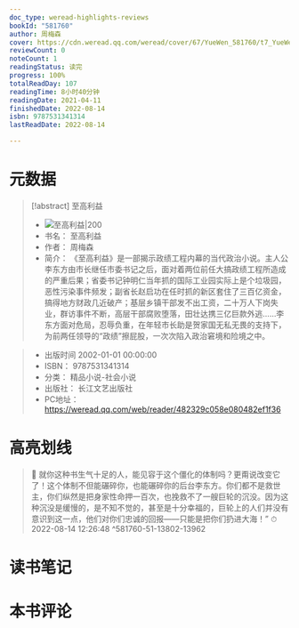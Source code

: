 ```yaml
---
doc_type: weread-highlights-reviews
bookId: "581760"
author: 周梅森
cover: https://cdn.weread.qq.com/weread/cover/67/YueWen_581760/t7_YueWen_581760.jpg
reviewCount: 0
noteCount: 1
readingStatus: 读完
progress: 100%
totalReadDay: 107
readingTime: 8小时40分钟
readingDate: 2021-04-11
finishedDate: 2022-08-14
isbn: 9787531341314
lastReadDate: 2022-08-14

---
```

# 元数据
> [!abstract] 至高利益
> - ![ 至高利益|200](https://cdn.weread.qq.com/weread/cover/67/YueWen_581760/t7_YueWen_581760.jpg)
> - 书名： 至高利益
> - 作者： 周梅森
> - 简介：     《至高利益》是一部揭示政绩工程内幕的当代政治小说。主人公李东方由市长继任市委书记之后，面对着两位前任大搞政绩工程所造成的严重后果；省委书记钟明仁当年抓的国际工业园实际上是个垃圾园，恶性污染事件频发；副省长赵启功在任时抓的新区套住了三百亿资金，搞得地方财政几近破产；基层乡镇干部发不出工资，二十万人下岗失业，群访事件不断，高层干部腐败堕落，田壮达携三亿巨款外逃……李东方面对危局，忍辱负重，在年轻市长助是贺家国无私无畏的支持下，为前两任领导的“政绩”擦屁股，一次次陷入政治窘境和险境之中。

> - 出版时间 2002-01-01 00:00:00
> - ISBN： 9787531341314
> - 分类： 精品小说-社会小说
> - 出版社： 长江文艺出版社
> - PC地址：https://weread.qq.com/web/reader/482329c058e080482ef1f36

# 高亮划线



> 📌 就你这种书生气十足的人，能见容于这个僵化的体制吗？更甭说改变它了！这个体制不但能碾碎你，也能碾碎你的后台李东方。你们都不是救世主，你们纵然是把身家性命押一百次，也挽救不了一艘巨轮的沉没。因为这种沉没是缓慢的，是不知不觉的，甚至是十分幸福的，巨轮上的人们并没有意识到这一点，他们对你们忠诚的回报——只能是把你们扔进大海！” 
> ⏱ 2022-08-14 12:26:48 ^581760-51-13802-13962

# 读书笔记

# 本书评论
